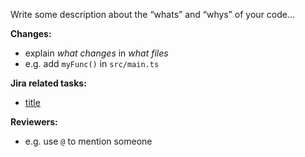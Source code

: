 Write some description about the “whats” and “whys” of your code...


**Changes:**
- explain *what changes* in *what files*
- e.g. add `myFunc()` in `src/main.ts`

**Jira related tasks:**
- [title](https://jira.hamrah.in/browse/ZDV-)

**Reviewers:**
- e.g. use `@` to mention someone
